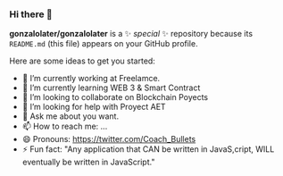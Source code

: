 ### Hi there 👋


**gonzalolater/gonzalolater** is a ✨ _special_ ✨ repository because its `README.md` (this file) appears on your GitHub profile.

Here are some ideas to get you started:

- 🔭 I’m currently working at Freelamce.
- 🌱 I’m currently learning WEB 3 & Smart Contract
- 👯 I’m looking to collaborate on Blockchain Poyects
- 🤔 I’m looking for help with Proyect AET
- 💬 Ask me about you want.
- 📫 How to reach me: ...
- 😄 Pronouns: https://twitter.com/Coach_Bullets
- ⚡ Fun fact: "Any application that CAN be written in JavaS,cript, WILL eventually be written in JavaScript."

